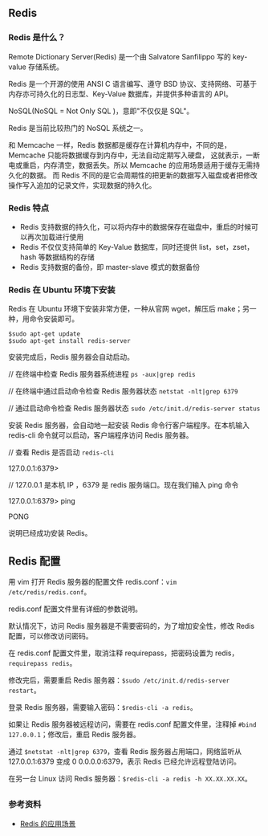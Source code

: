 ## Redis

### Redis 是什么？

Remote Dictionary Server(Redis) 是一个由 Salvatore Sanfilippo 写的 key-value 存储系统。

Redis 是一个开源的使用 ANSI C 语言编写、遵守 BSD 协议、支持网络、可基于内存亦可持久化的日志型、Key-Value 数据库，并提供多种语言的 API。

NoSQL(NoSQL = Not Only SQL )，意即"不仅仅是 SQL"。

Redis 是当前比较热门的 NoSQL 系统之一。

和 Memcache 一样，Redis 数据都是缓存在计算机内存中，不同的是，Memcache 只能将数据缓存到内存中，无法自动定期写入硬盘，
这就表示，一断电或重启，内存清空，数据丢失。所以 Memcache 的应用场景适用于缓存无需持久化的数据。
而 Redis 不同的是它会周期性的把更新的数据写入磁盘或者把修改操作写入追加的记录文件，实现数据的持久化。

### Redis 特点

* Redis 支持数据的持久化，可以将内存中的数据保存在磁盘中，重启的时候可以再次加载进行使用
* Redis 不仅仅支持简单的 Key-Value 数据库，同时还提供 list，set，zset，hash 等数据结构的存储
* Redis 支持数据的备份，即 master-slave 模式的数据备份

### Redis 在 Ubuntu 环境下安装

Redis 在 Ubuntu 环境下安装非常方便，一种从官网 wget，解压后 make；另一种，用命令安装即可。

```shell
$sudo apt-get update
$sudo apt-get install redis-server
```

安装完成后，Redis 服务器会自动启动。

// 在终端中检查 Redis 服务器系统进程
`ps -aux|grep redis`

// 在终端中通过启动命令检查 Redis 服务器状态
`netstat -nlt|grep 6379`

// 通过启动命令检查 Redis 服务器状态
`sudo /etc/init.d/redis-server status`

安装 Redis 服务器，会自动地一起安装 Redis 命令行客户端程序。在本机输入 redis-cli 命令就可以启动，客户端程序访问 Redis 服务器。

// 查看 Redis 是否启动
`redis-cli`

127.0.0.1:6379>

// 127.0.0.1 是本机 IP ，6379 是 redis 服务端口。现在我们输入 ping 命令

127.0.0.1:6379> ping

PONG

说明已经成功安装 Redis。

## Redis 配置

用 vim 打开 Redis 服务器的配置文件 redis.conf：`vim /etc/redis/redis.conf`。

redis.conf 配置文件里有详细的参数说明。

默认情况下，访问 Redis 服务器是不需要密码的，为了增加安全性，修改 Redis 配置，可以修改访问密码。

在 redis.conf 配置文件里，取消注释 requirepass，把密码设置为 redis，`requirepass redis`。

修改完后，需要重启 Redis 服务器：`$sudo /etc/init.d/redis-server restart`。

登录 Redis 服务器，需要输入密码：`$redis-cli -a redis`。

如果让 Redis 服务器被远程访问，需要在 redis.conf 配置文件里，注释掉 `#bind 127.0.0.1`；修改后，重启 Redis 服务器。

通过 `$netstat -nlt|grep 6379`，查看 Redis 服务器占用端口，网络监听从 127.0.0.1:6379 变成 0 0.0.0.0:6379，表示 Redis 已经允许远程登陆访问。

在另一台 Linux 访问 Redis 服务器：`$redis-cli -a redis -h XX.XX.XX.XX`。

## 

### 参考资料

* [Redis 的应用场景](http://blog.csdn.net/hguisu/article/details/8836819)
